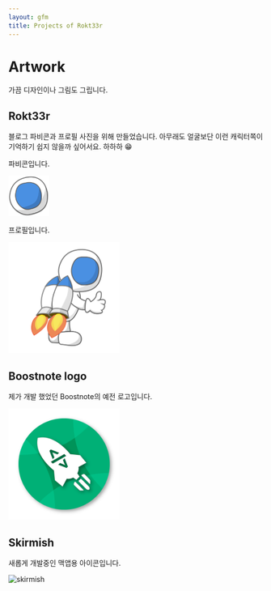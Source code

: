 ```yaml
---
layout: gfm
title: Projects of Rokt33r
---
```


# Artwork

가끔 디자인이나 그림도 그립니다.

## Rokt33r

블로그 파비콘과 프로필 사진을 위해 만들었습니다. 아무래도 얼굴보단 이런 캐릭터쪽이 기억하기 쉽지 않을까 싶어서요. 하하하 :grin:

파비콘입니다.

<img src="/public/favicons/android-chrome-512x512.png" alt="Favicon" width="80">

프로필입니다.

<img src="/public/images/profile.png" alt="Rokt33r" width="220">

## Boostnote logo

제가 개발 했었던 Boostnote의 예전 로고입니다.

<img src="/assets/images/boostnote.png" alt="Boostnote old logo" width="220">

## Skirmish

새롭게 개발중인 맥앱용 아이콘입니다.

<img src="/assets/images/skirmish.png" alt="skirmish" width="220">
